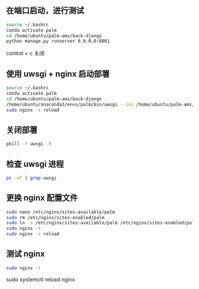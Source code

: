 ## 在端口启动，进行测试
``` bash
source ~/.bashrc
conda activate palm
cd /home/ubuntu/palm-ams/back-django
python manage.py runserver 0.0.0.0:8001
```
control + c 关闭

## 使用 uwsgi + nginx 启动部署
``` bash
source ~/.bashrc
conda activate palm
cd /home/ubuntu/palm-ams/back-django
/home/ubuntu/anaconda3/envs/palm/bin/uwsgi --ini /home/ubuntu/palm-ams/back-django/palm.ini
sudo nginx -s reload
```

## 关闭部署
``` bash
pkill -f uwsgi -9
```

## 检查 uwsgi 进程
``` bash
ps -ef | grep uwsgi
```

## 更换 nginx 配置文件
``` bash
sudo nano /etc/nginx/sites-available/palm
sudo rm /etc/nginx/sites-enabled/palm
sudo ln -s /etc/nginx/sites-available/palm /etc/nginx/sites-enabled/palm
sudo nginx -t
sudo nginx -s reload
```

## 测试 nginx
``` bash
sudo nginx -t
```

sudo systemctl reload nginx